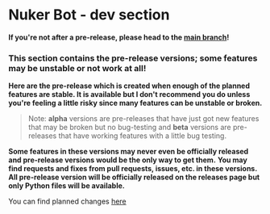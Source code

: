 # Nuker Bot - dev section
**If you're not after a pre-release, please head to the [main branch](https://github.com/The-Waffle-and-Fox-Corporation/Nuker-Bot/tree/main)!**

### This section contains the pre-release versions; some features may be unstable or not work at all!

**Here are the pre-release which is created when enough of the planned features are stable. It is available but I don't recommend you do unless you're feeling a little risky since many features can be unstable or broken.**

> Note: **alpha** versions are pre-releases that have just got new features that may be broken but no bug-testing and **beta** versions are pre-releases that have working features with a little bug testing.

**Some features in these versions may never even be officially released and pre-release versions would be the only way to get them.**
**You may find requests and fixes from pull requests, issues, etc. in these versions.**
**All pre-release version will be officially released on the releases page but only Python files will be available.**

You can find planned changes [here](https://github.com/The-Waffle-and-Fox-Corporation/Nuker-Bot/blob/main/CHANGELOG.md)
